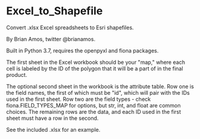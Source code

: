 # Excel_to_Shapefile
Convert .xlsx Excel spreadsheets to Esri shapefiles.

By Brian Amos, twitter @brianamos.

Built in Python 3.7, requires the openpyxl and fiona packages.

The first sheet in the Excel workbook should be your "map," where each cell is labeled by the ID of the polygon that it will be a part of in the final product.

The optional second sheet in the workbook is the attribute table. Row one is the field names, the first of which must be "id", which will pair with the IDs used in the first sheet. Row two are the field types - check fiona.FIELD_TYPES_MAP for options, but str, int, and float are common choices. The remaining rows are the data, and each ID used in the first sheet must have a row in the second.

See the included .xlsx for an example.
